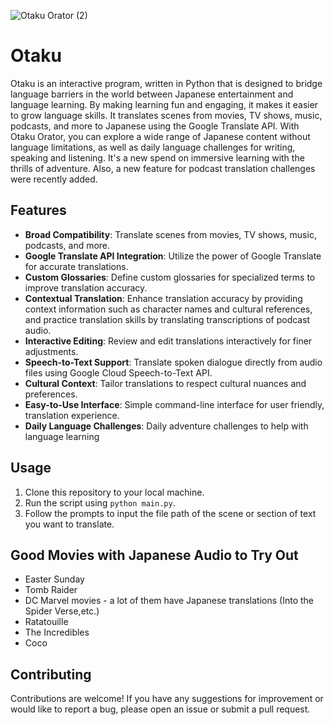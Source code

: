 ![Otaku Orator (2)](https://github.com/TechieTeee/Otaku/assets/100870737/921c4825-5968-402e-9387-484fa87c6d34)
# Otaku
Otaku is an interactive program, written in Python that is designed to bridge language barriers in the world between Japanese entertainment and language learning. By making learning fun and engaging, it makes it easier to grow language skills. It translates scenes from movies, TV shows, music, podcasts, and more to Japanese using the Google Translate API. With Otaku Orator, you can explore a wide range of Japanese content without language limitations, as well as daily language challenges for writing, speaking and listening. It's a new spend on immersive learning with the thrills of adventure. Also, a new feature for podcast translation challenges were recently added. 

## Features
- **Broad Compatibility**: Translate scenes from movies, TV shows, music, podcasts, and more.
- **Google Translate API Integration**: Utilize the power of Google Translate for accurate translations.
- **Custom Glossaries**: Define custom glossaries for specialized terms to improve translation accuracy.
- **Contextual Translation**: Enhance translation accuracy by providing context information such as character names and cultural references, and practice translation skills by translating transcriptions of podcast audio.
- **Interactive Editing**: Review and edit translations interactively for finer adjustments.
- **Speech-to-Text Support**: Translate spoken dialogue directly from audio files using Google Cloud Speech-to-Text API.
- **Cultural Context**: Tailor translations to respect cultural nuances and preferences.
- **Easy-to-Use Interface**: Simple command-line interface for user friendly, translation experience.
- **Daily Language Challenges**: Daily adventure challenges to help with language learning

## Usage
1. Clone this repository to your local machine.
2. Run the script using `python main.py`.
3. Follow the prompts to input the file path of the scene or section of text you want to translate.

## Good Movies with Japanese Audio to Try Out
- Easter Sunday
- Tomb Raider
- DC Marvel movies - a lot of them have Japanese translations (Into the Spider Verse,etc.)
- Ratatouille
- The Incredibles
- Coco


## Contributing
Contributions are welcome! If you have any suggestions for improvement or would like to report a bug, please open an issue or submit a pull request.
